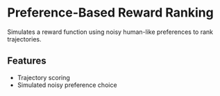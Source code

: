 # Preference-Based Reward Ranking

Simulates a reward function using noisy human-like preferences to rank trajectories.

## Features
- Trajectory scoring
- Simulated noisy preference choice
